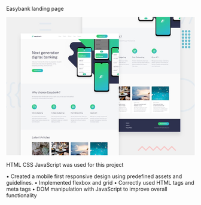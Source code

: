 Easybank landing page

![Design preview for the Easybank landing page coding challenge](./design/desktop-preview.jpg)

HTML CSS JavaScript	was used for this project 

•	Created a mobile first responsive design using predefined assets and guidelines. 
•	Implemented flexbox and grid 
•	Correctly used HTML tags and meta tags
•	DOM manipulation with JavaScript to improve overall functionality 
